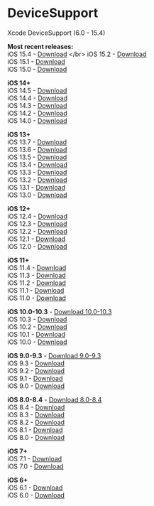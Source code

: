# DeviceSupport

Xcode DeviceSupport (6.0 - 15.4)

**Most recent releases:**</br>
iOS 15.4 - [Download](https://github.com/yueyuegit/DeviceSupport/raw/main/15.4(FromXcode_13.3_beta_2_xip).zip) </br>
iOS 15.2 - [Download](https://github.com/yueyuegit/DeviceSupport/raw/main/15.2.zip) </br>
iOS 15.1 - [Download](https://github.com/yueyuegit/DeviceSupport/raw/main/15.1%20(19B74).zip) </br>
iOS 15.0 - [Download](https://github.com/yueyuegit/DeviceSupport/raw/main/15.0.zip) </br>

**iOS 14+**</br>
iOS 14.5 - [Download](https://github.com/yueyuegit/DeviceSupport/raw/main/14.5%20(18E182).zip) </br>
iOS 14.4 - [Download](https://github.com/yueyuegit/DeviceSupport/raw/main/14.4.zip) </br>
iOS 14.3 - [Download](https://github.com/yueyuegit/DeviceSupport/raw/main/14.3.zip) </br>
iOS 14.2 - [Download](https://github.com/yueyuegit/DeviceSupport/raw/main/14.2.zip) </br>
iOS 14.0 - [Download](https://github.com/yueyuegit/DeviceSupport/raw/main/14.0.zip) </br>

**iOS 13+**</br>
iOS 13.7 - [Download](https://github.com/yueyuegit/DeviceSupport/raw/main/13.7%20(17H35).zip) </br>
iOS 13.6 - [Download](https://github.com/yueyuegit/DeviceSupport/raw/main/13.6%20(17G64).zip) </br>
iOS 13.5 - [Download](https://github.com/yueyuegit/DeviceSupport/raw/main/13.5.zip) </br>
iOS 13.4 - [Download](https://github.com/yueyuegit/DeviceSupport/raw/main/13.4.zip) </br>
iOS 13.3 - [Download](https://github.com/yueyuegit/DeviceSupport/raw/main/13.3.zip) </br>
iOS 13.2 - [Download](https://github.com/yueyuegit/DeviceSupport/raw/main/13.2.zip) </br>
iOS 13.1 - [Download](https://github.com/yueyuegit/DeviceSupport/raw/main/13.1.zip) </br>
iOS 13.0 - [Download](https://github.com/yueyuegit/DeviceSupport/raw/main/13.0.zip) </br>

**iOS 12+**</br>
iOS 12.4 - [Download](https://github.com/yueyuegit/DeviceSupport/raw/main/12.4%20(16G73).zip) </br>
iOS 12.3 - [Download](https://github.com/yueyuegit/DeviceSupport/raw/main/12.3%20(16F5117h).zip) </br>
iOS 12.2 - [Download](https://github.com/yueyuegit/DeviceSupport/raw/main/12.2%20(16E5191d).zip) </br>
iOS 12.1 - [Download](https://github.com/yueyuegit/DeviceSupport/raw/main/12.1%20(16B91).zip) </br>
iOS 12.0 - [Download](https://github.com/yueyuegit/DeviceSupport/raw/main/12.0%20(16A366).zip) </br>

**iOS 11+**</br>
iOS 11.4 - [Download](https://github.com/yueyuegit/DeviceSupport/raw/main/11.4%20(15F79).zip) </br>
iOS 11.3 - [Download](https://github.com/yueyuegit/DeviceSupport/raw/main/11.3%20(15E5167d).zip) </br>
iOS 11.2 - [Download](https://github.com/yueyuegit/DeviceSupport/raw/main/11.2.zip) </br>
iOS 11.1 - [Download](https://github.com/yueyuegit/DeviceSupport/raw/main/11.1%20(15B87).zip) </br>
iOS 11.0 - [Download](https://github.com/yueyuegit/DeviceSupport/raw/main/11.0%20(15A5361a).zip) </br>

**iOS 10.0-10.3** - [Download 10.0-10.3](https://github.com/yueyuegit/DeviceSupport/raw/main/10.0-10.3.zip)</br>
iOS 10.3 - [Download](https://github.com/yueyuegit/DeviceSupport/raw/main/10.3.zip) </br>
iOS 10.2 - [Download](https://github.com/yueyuegit/DeviceSupport/raw/main/10.2.zip) </br>
iOS 10.1 - [Download](https://github.com/yueyuegit/DeviceSupport/raw/main/10.1.zip) </br>
iOS 10.0 - [Download](https://github.com/yueyuegit/DeviceSupport/raw/main/10.0.zip) </br>

**iOS 9.0-9.3** - [Download 9.0-9.3](https://github.com/yueyuegit/DeviceSupport/raw/main/9.0-9.3.zip)</br>
iOS 9.3 - [Download](https://github.com/yueyuegit/DeviceSupport/raw/main/9.3.zip) </br>
iOS 9.2 - [Download](https://github.com/yueyuegit/DeviceSupport/raw/main/9.2.zip) </br>
iOS 9.1 - [Download](https://github.com/yueyuegit/DeviceSupport/raw/main/9.1.zip) </br>
iOS 9.0 - [Download](https://github.com/yueyuegit/DeviceSupport/raw/main/9.0.zip) </br>

**iOS 8.0-8.4** - [Download 8.0-8.4](https://github.com/yueyuegit/DeviceSupport/raw/main/8.0-8.4.zip)</br>
iOS 8.4 - [Download](https://github.com/yueyuegit/DeviceSupport/raw/main/8.4.zip) </br>
iOS 8.3 - [Download](https://github.com/yueyuegit/DeviceSupport/raw/main/8.3.zip) </br>
iOS 8.2 - [Download](https://github.com/yueyuegit/DeviceSupport/raw/main/8.2.zip) </br>
iOS 8.1 - [Download](https://github.com/yueyuegit/DeviceSupport/raw/main/8.1.zip) </br>
iOS 8.0 - [Download](https://github.com/yueyuegit/DeviceSupport/raw/main/8.0.zip) </br>

**iOS 7+**</br>
iOS 7.1 - [Download](https://github.com/yueyuegit/DeviceSupport/raw/main/7.1.zip) </br>
iOS 7.0 - [Download](https://github.com/yueyuegit/DeviceSupport/raw/main/7.0.zip) </br>

**iOS 6+**</br>
iOS 6.1 - [Download](https://github.com/yueyuegit/DeviceSupport/raw/main/6.1.zip) </br>
iOS 6.0 - [Download](https://github.com/yueyuegit/DeviceSupport/raw/main/6.0.zip) </br>

</br>
